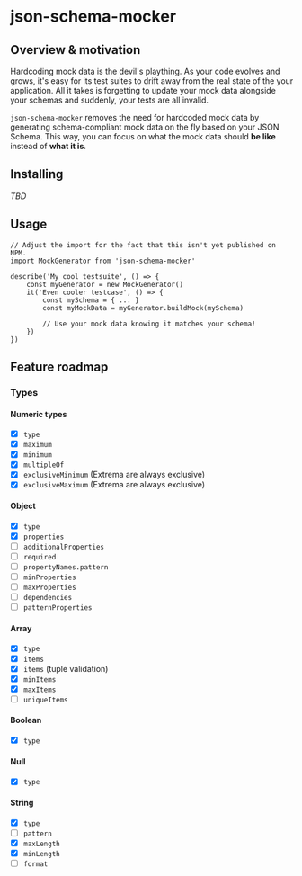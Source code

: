 # json-schema-mocker

## Overview & motivation

Hardcoding mock data is the devil's plaything. As your code evolves and grows, it's easy for its test suites to drift away from the real state of the your application. All it takes is forgetting to update your mock data alongside your schemas and suddenly, your tests are all invalid.

`json-schema-mocker` removes the need for hardcoded mock data by generating schema-compliant mock data on the fly based on your JSON Schema. This way, you can focus on what the mock data should __be like__ instead of __what it is__.

## Installing

_TBD_

## Usage

```
// Adjust the import for the fact that this isn't yet published on NPM.
import MockGenerator from 'json-schema-mocker'

describe('My cool testsuite', () => {
    const myGenerator = new MockGenerator()
    it('Even cooler testcase', () => {
        const mySchema = { ... }
        const myMockData = myGenerator.buildMock(mySchema)

        // Use your mock data knowing it matches your schema!
    })
})
```

## Feature roadmap

### Types

#### Numeric types

- [x] `type`
- [x] `maximum`
- [x] `minimum`
- [x] `multipleOf`
- [x] `exclusiveMinimum` (Extrema are always exclusive)
- [x] `exclusiveMaximum` (Extrema are always exclusive)

#### Object

- [x] `type`
- [x] `properties`
- [ ] `additionalProperties`
- [ ] `required`
- [ ] `propertyNames.pattern`
- [ ] `minProperties`
- [ ] `maxProperties`
- [ ] `dependencies`
- [ ] `patternProperties`

#### Array

- [x] `type`
- [x] `items`
- [x] `items` (tuple validation)
- [x] `minItems`
- [x] `maxItems`
- [ ] `uniqueItems`

#### Boolean

- [x] `type`

#### Null

- [x] `type`

#### String

- [x] `type`
- [ ] `pattern`
- [x] `maxLength`
- [x] `minLength`
- [ ] `format`
